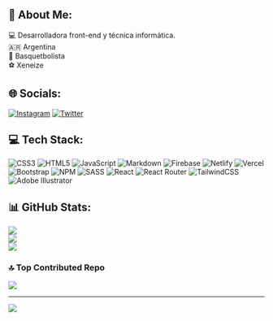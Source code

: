 ## 💫 About Me:
💻 Desarrolladora front-end y técnica informática.<br/>
🇦🇷 Argentina <br/>
🏀 Basquetbolista <br/>
⚽ Xeneize


## 🌐 Socials:
[![Instagram](https://img.shields.io/badge/Instagram-%23E4405F.svg?logo=Instagram&logoColor=white)](https://instagram.com/patoatanasoff_24) [![Twitter](https://img.shields.io/badge/Twitter-%231DA1F2.svg?logo=Twitter&logoColor=white)](https://twitter.com/Sff_Atanasoff) 

## 💻 Tech Stack:
![CSS3](https://img.shields.io/badge/css3-%231572B6.svg?style=for-the-badge&logo=css3&logoColor=white) ![HTML5](https://img.shields.io/badge/html5-%23E34F26.svg?style=for-the-badge&logo=html5&logoColor=white) ![JavaScript](https://img.shields.io/badge/javascript-%23323330.svg?style=for-the-badge&logo=javascript&logoColor=%23F7DF1E) ![Markdown](https://img.shields.io/badge/markdown-%23000000.svg?style=for-the-badge&logo=markdown&logoColor=white) ![Firebase](https://img.shields.io/badge/firebase-%23039BE5.svg?style=for-the-badge&logo=firebase) ![Netlify](https://img.shields.io/badge/netlify-%23000000.svg?style=for-the-badge&logo=netlify&logoColor=#00C7B7) ![Vercel](https://img.shields.io/badge/vercel-%23000000.svg?style=for-the-badge&logo=vercel&logoColor=white) ![Bootstrap](https://img.shields.io/badge/bootstrap-%23563D7C.svg?style=for-the-badge&logo=bootstrap&logoColor=white) ![NPM](https://img.shields.io/badge/NPM-%23000000.svg?style=for-the-badge&logo=npm&logoColor=white) ![SASS](https://img.shields.io/badge/SASS-hotpink.svg?style=for-the-badge&logo=SASS&logoColor=white) ![React](https://img.shields.io/badge/react-%2320232a.svg?style=for-the-badge&logo=react&logoColor=%2361DAFB) ![React Router](https://img.shields.io/badge/React_Router-CA4245?style=for-the-badge&logo=react-router&logoColor=white) ![TailwindCSS](https://img.shields.io/badge/tailwindcss-%2338B2AC.svg?style=for-the-badge&logo=tailwind-css&logoColor=white) ![Adobe Illustrator](https://img.shields.io/badge/adobeillustrator-%23FF9A00.svg?style=for-the-badge&logo=adobeillustrator&logoColor=white)
## 📊 GitHub Stats:
![](https://github-readme-stats.vercel.app/api?username=Scripts24&theme=nightowl&hide_border=false&include_all_commits=false&count_private=false)<br/>
![](https://github-readme-streak-stats.herokuapp.com/?user=Scripts24&theme=nightowl&hide_border=false)<br/>
![](https://github-readme-stats.vercel.app/api/top-langs/?username=Scripts24&theme=nightowl&hide_border=false&include_all_commits=false&count_private=false&layout=compact)

### 🔝 Top Contributed Repo
![](https://github-contributor-stats.vercel.app/api?username=Scripts24&limit=5&theme=dark&combine_all_yearly_contributions=true)

---
[![](https://visitcount.itsvg.in/api?id=Scripts24&icon=0&color=0)](https://visitcount.itsvg.in)

<!-- Proudly created with GPRM ( https://gprm.itsvg.in ) -->
